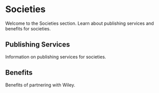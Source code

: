 # Societies

Welcome to the Societies section. Learn about publishing services and benefits for societies.

## Publishing Services
Information on publishing services for societies.

## Benefits
Benefits of partnering with Wiley.
